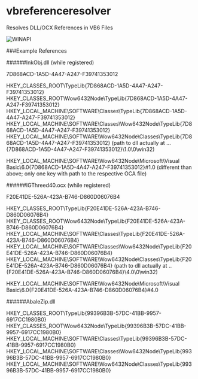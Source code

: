 vbreferenceresolver
===================

Resolves DLL/OCX References in VB6 Files

![WINAPI](http://cdn.memegenerator.net/instances/500x/51256513.jpg)

###Example References

######InkObj.dll (while registered)

7D868ACD-1A5D-4A47-A247-F39741353012

HKEY_CLASSES_ROOT\TypeLib\{7D868ACD-1A5D-4A47-A247-F39741353012}
HKEY_CLASSES_ROOT\Wow6432Node\TypeLib\{7D868ACD-1A5D-4A47-A247-F39741353012}
HKEY_LOCAL_MACHINE\SOFTWARE\Classes\TypeLib\{7D868ACD-1A5D-4A47-A247-F39741353012}
HKEY_LOCAL_MACHINE\SOFTWARE\Classes\Wow6432Node\TypeLib\{7D868ACD-1A5D-4A47-A247-F39741353012}
HKEY_LOCAL_MACHINE\SOFTWARE\Wow6432Node\Classes\TypeLib\{7D868ACD-1A5D-4A47-A247-F39741353012}
(path to dll actually at ...\{7D868ACD-1A5D-4A47-A247-F39741353012}\1.0\0\win32)

HKEY_LOCAL_MACHINE\SOFTWARE\Wow6432Node\Microsoft\Visual Basic\6.0\{7D868ACD-1A5D-4A47-A247-F39741353012}#1.0
(different than above; only one key with path to the respective OCA file)

######IGThreed40.ocx (while registered)

F20E41DE-526A-423A-B746-D860D06076B4

HKEY_CLASSES_ROOT\TypeLib\{F20E41DE-526A-423A-B746-D860D06076B4}
HKEY_CLASSES_ROOT\Wow6432Node\TypeLib\{F20E41DE-526A-423A-B746-D860D06076B4}
HKEY_LOCAL_MACHINE\SOFTWARE\Classes\TypeLib\{F20E41DE-526A-423A-B746-D860D06076B4}
HKEY_LOCAL_MACHINE\SOFTWARE\Classes\Wow6432Node\TypeLib\{F20E41DE-526A-423A-B746-D860D06076B4}
HKEY_LOCAL_MACHINE\SOFTWARE\Wow6432Node\Classes\TypeLib\{F20E41DE-526A-423A-B746-D860D06076B4}
(path to dll actually at ..\{F20E41DE-526A-423A-B746-D860D06076B4}\4.0\0\win32)

HKEY_LOCAL_MACHINE\SOFTWARE\Wow6432Node\Microsoft\Visual Basic\6.0\{F20E41DE-526A-423A-B746-D860D06076B4}#4.0

######AbaleZip.dll

HKEY_CLASSES_ROOT\TypeLib\{99396B3B-57DC-41BB-9957-6917CC1980B0}
HKEY_CLASSES_ROOT\Wow6432Node\TypeLib\{99396B3B-57DC-41BB-9957-6917CC1980B0}
HKEY_LOCAL_MACHINE\SOFTWARE\Classes\TypeLib\{99396B3B-57DC-41BB-9957-6917CC1980B0}
HKEY_LOCAL_MACHINE\SOFTWARE\Classes\Wow6432Node\TypeLib\{99396B3B-57DC-41BB-9957-6917CC1980B0}
HKEY_LOCAL_MACHINE\SOFTWARE\Wow6432Node\Classes\TypeLib\{99396B3B-57DC-41BB-9957-6917CC1980B0}
